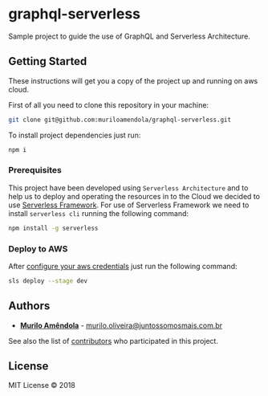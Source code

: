 # graphql-serverless

Sample project to guide the use of GraphQL and Serverless Architecture.

## Getting Started

These instructions will get you a copy of the project up and running on aws cloud. 

First of all you need to clone this repository in your machine:

```bash
git clone git@github.com:muriloamendola/graphql-serverless.git
```

To install project dependencies just run:

```bash
npm i
```

### Prerequisites

This project have been developed using `Serverless Architecture` and to help us to deploy and operating the resources in to the Cloud we decided to use [Serverless Framework](https://serverless.com). For use of Serverless Framework we need to install `serverless cli` running the following command:

```bash
npm install -g serverless
```

### Deploy to AWS

After [configure your aws credentials](https://docs.aws.amazon.com/pt_br/cli/latest/userguide/cli-chap-configure.html) just run the following command:

```bash
sls deploy --stage dev
```

## Authors

* **[Murilo Amêndola](https://www.linkedin.com/in/muriloamendola/)** - <murilo.oliveira@juntossomosmais.com.br>

See also the list of [contributors](https://github.com/muriloamendola/graphql-serverless/contributors) who participated in this project.

## License

MIT License © 2018
